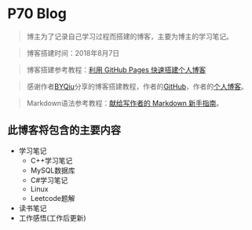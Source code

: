 # P70 Blog
>博主为了记录自己学习过程而搭建的博客，主要为博主的学习笔记。

>博客搭建时间：2018年8月7日

>博客搭建参考教程：[利用 GitHub Pages 快速搭建个人博客](https://www.jianshu.com/p/e68fba58f75c)

>感谢作者[BYQiu](https://www.jianshu.com/u/e71990ada2fd)分享的博客搭建教程，作者的[GitHub](https://github.com/qiubaiying)，作者的[个人博客](http://qiubaiying.top/)。

>Markdown语法参考教程：[献给写作者的 Markdown 新手指南](https://www.jianshu.com/p/q81RER)。

## 此博客将包含的主要内容
* 学习笔记
	* C++学习笔记
	* MySQL数据库
	* C#学习笔记
	* Linux 
	* Leetcode题解
* 读书笔记
* 工作感悟(工作后更新)


